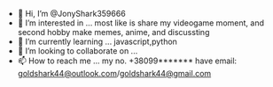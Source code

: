- 👋 Hi, I’m @JonyShark359666
- 👀 I’m interested in ... most like is share my videogame moment, and second hobby make memes, anime, and discussting 
- 🌱 I’m currently learning ... javascript,python
- 💞️ I’m looking to collaborate on ...
- 📫 How to reach me ... my no. +38099******* have email: goldshark44@outlook.com/goldshark44@gmail.com

<!---
JonyShark359666/JonyShark359666 is a ✨ special ✨ repository because its `README.md` (this file) appears on your GitHub profile.
You can click the Preview link to take a look at your changes.

thank you for watching
--->
